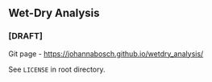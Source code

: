 ## Wet-Dry Analysis

### [DRAFT]


Git page -  https://johannabosch.github.io/wetdry_analysis/

See `LICENSE` in root directory.
